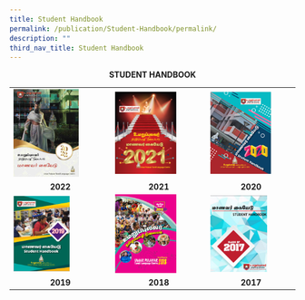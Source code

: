 ```yaml
---
title: Student Handbook
permalink: /publication/Student-Handbook/permalink/
description: ""
third_nav_title: Student Handbook
---
```

<b><center>STUDENT HANDBOOK<center><b>
	
|                                                                           |                                              |                                                                           |
|---------------------------------------------------------------------------|---------------------------------------------------------------------|----------------------------------------------------|
|                    <img src="/images/STUDENT/2022.png"   style="width:70%" />                    |                    <img src="/images/STUDENT/2021.png"   style="width:70%" />                    |                    <img src="/images/STUDENT/2020.png"   style="width:75%" />                    |
|     <b><center>2022 |     <b><center>2021 |     <b><center>2020 |
|                    <img src="/images/STUDENT/2019.png"   style="width:60%" />                    |                    <img src="/images/STUDENT/2018.png"   style="width:70%" />                    |                    <img src="/images/STUDENT/2017.png"   style="width:70%" />                     |
|     <b><center>2019 |     <b><center>2018  |     <b><center>2017 | |